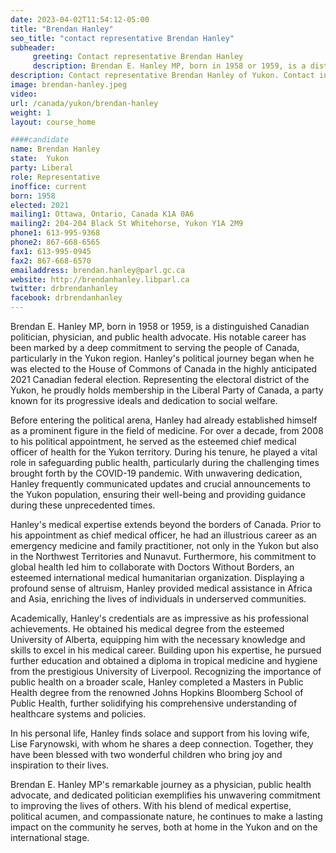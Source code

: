 ```yaml
---
date: 2023-04-02T11:54:12-05:00
title: "Brendan Hanley"
seo_title: "contact representative Brendan Hanley"
subheader:
     greeting: Contact representative Brendan Hanley
     description: Brendan E. Hanley MP, born in 1958 or 1959, is a distinguished Canadian politician, physician, and public health advocate.
description: Contact representative Brendan Hanley of Yukon. Contact information for Brendan Hanley includes email address, phone number, and mailing address.
image: brendan-hanley.jpeg
video:
url: /canada/yukon/brendan-hanley
weight: 1
layout: course_home

####candidate
name: Brendan Hanley
state:	Yukon
party: Liberal
role: Representative
inoffice: current
born: 1958
elected: 2021
mailing1: Ottawa, Ontario, Canada K1A 0A6
mailing2: 204-204 Black St Whitehorse, Yukon Y1A 2M9
phone1: 613-995-9368
phone2: 867-668-6565
fax1: 613-995-0945
fax2: 867-668-6570
emailaddress: brendan.hanley@parl.gc.ca
website: http://brendanhanley.libparl.ca
twitter: drbrendanhanley
facebook: drbrendanhanley
---
```


Brendan E. Hanley MP, born in 1958 or 1959, is a distinguished Canadian politician, physician, and public health advocate. His notable career has been marked by a deep commitment to serving the people of Canada, particularly in the Yukon region. Hanley's political journey began when he was elected to the House of Commons of Canada in the highly anticipated 2021 Canadian federal election. Representing the electoral district of the Yukon, he proudly holds membership in the Liberal Party of Canada, a party known for its progressive ideals and dedication to social welfare.

Before entering the political arena, Hanley had already established himself as a prominent figure in the field of medicine. For over a decade, from 2008 to his political appointment, he served as the esteemed chief medical officer of health for the Yukon territory. During his tenure, he played a vital role in safeguarding public health, particularly during the challenging times brought forth by the COVID-19 pandemic. With unwavering dedication, Hanley frequently communicated updates and crucial announcements to the Yukon population, ensuring their well-being and providing guidance during these unprecedented times.

Hanley's medical expertise extends beyond the borders of Canada. Prior to his appointment as chief medical officer, he had an illustrious career as an emergency medicine and family practitioner, not only in the Yukon but also in the Northwest Territories and Nunavut. Furthermore, his commitment to global health led him to collaborate with Doctors Without Borders, an esteemed international medical humanitarian organization. Displaying a profound sense of altruism, Hanley provided medical assistance in Africa and Asia, enriching the lives of individuals in underserved communities.

Academically, Hanley's credentials are as impressive as his professional achievements. He obtained his medical degree from the esteemed University of Alberta, equipping him with the necessary knowledge and skills to excel in his medical career. Building upon his expertise, he pursued further education and obtained a diploma in tropical medicine and hygiene from the prestigious University of Liverpool. Recognizing the importance of public health on a broader scale, Hanley completed a Masters in Public Health degree from the renowned Johns Hopkins Bloomberg School of Public Health, further solidifying his comprehensive understanding of healthcare systems and policies.

In his personal life, Hanley finds solace and support from his loving wife, Lise Farynowski, with whom he shares a deep connection. Together, they have been blessed with two wonderful children who bring joy and inspiration to their lives.

Brendan E. Hanley MP's remarkable journey as a physician, public health advocate, and dedicated politician exemplifies his unwavering commitment to improving the lives of others. With his blend of medical expertise, political acumen, and compassionate nature, he continues to make a lasting impact on the community he serves, both at home in the Yukon and on the international stage.
